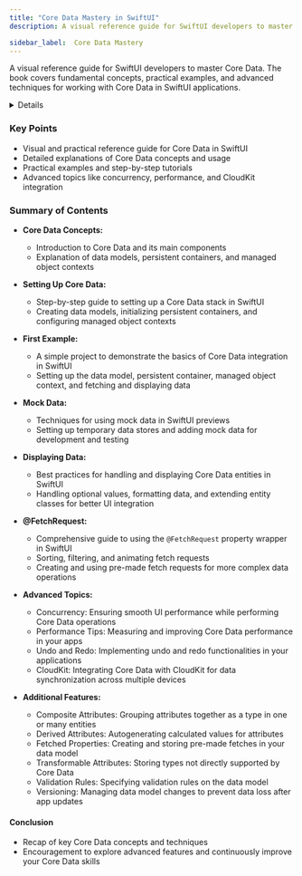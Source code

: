 ```yaml
---
title: "Core Data Mastery in SwiftUI"
description: A visual reference guide for SwiftUI developers to master Core Data. The book covers fundamental concepts, practical examples, and advanced techniques for working with Core Data in SwiftUI applications.

sidebar_label:  Core Data Mastery
---
```


A visual reference guide for SwiftUI developers to master Core Data. The book covers fundamental concepts, practical examples, and advanced techniques for working with Core Data in SwiftUI applications.

<details>
**URL:** https://www.bigmountainstudio.com/core-data

**Published:** September 3, 2023  
**Last Updated:** September 3, 2023

**Authors:** `Mark Moeykens`

**Tags:**  
`Core Data`, `SwiftUI`, `iOS Development`, `Data Persistence`, `Programming`
</details>

### Key Points
- Visual and practical reference guide for Core Data in SwiftUI
- Detailed explanations of Core Data concepts and usage
- Practical examples and step-by-step tutorials
- Advanced topics like concurrency, performance, and CloudKit integration

### Summary of Contents
- **Core Data Concepts:**
  - Introduction to Core Data and its main components
  - Explanation of data models, persistent containers, and managed object contexts
  
- **Setting Up Core Data:**
  - Step-by-step guide to setting up a Core Data stack in SwiftUI
  - Creating data models, initializing persistent containers, and configuring managed object contexts
  
- **First Example:**
  - A simple project to demonstrate the basics of Core Data integration in SwiftUI
  - Setting up the data model, persistent container, managed object context, and fetching and displaying data
  
- **Mock Data:**
  - Techniques for using mock data in SwiftUI previews
  - Setting up temporary data stores and adding mock data for development and testing
  
- **Displaying Data:**
  - Best practices for handling and displaying Core Data entities in SwiftUI
  - Handling optional values, formatting data, and extending entity classes for better UI integration
  
- **@FetchRequest:**
  - Comprehensive guide to using the `@FetchRequest` property wrapper in SwiftUI
  - Sorting, filtering, and animating fetch requests
  - Creating and using pre-made fetch requests for more complex data operations
  
- **Advanced Topics:**
  - Concurrency: Ensuring smooth UI performance while performing Core Data operations
  - Performance Tips: Measuring and improving Core Data performance in your apps
  - Undo and Redo: Implementing undo and redo functionalities in your applications
  - CloudKit: Integrating Core Data with CloudKit for data synchronization across multiple devices
  
- **Additional Features:**
  - Composite Attributes: Grouping attributes together as a type in one or many entities
  - Derived Attributes: Autogenerating calculated values for attributes
  - Fetched Properties: Creating and storing pre-made fetches in your data model
  - Transformable Attributes: Storing types not directly supported by Core Data
  - Validation Rules: Specifying validation rules on the data model
  - Versioning: Managing data model changes to prevent data loss after app updates

#### Conclusion
- Recap of key Core Data concepts and techniques
- Encouragement to explore advanced features and continuously improve your Core Data skills

<LinkCard title="Link to Book" href="https://www.bigmountainstudio.com/core-data" />